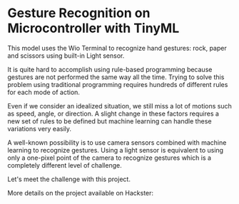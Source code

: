 # Gesture Recognition on Microcontroller with TinyML

This model uses the Wio Terminal to recognize hand gestures: rock, paper and scissors using built-in Light sensor. 

It is quite hard to accomplish using rule-based programming because gestures are not performed the same way all the time. Trying to solve this problem using traditional programming requires hundreds of different rules for each mode of action. 

Even if we consider an idealized situation, we still miss a lot of motions such as speed, angle, or direction. A slight change in these factors requires a new set of rules to be defined but machine learning can handle these variations very easily. 

A well-known possibility is to use camera sensors combined with machine learning to recognize gestures. Using a light sensor is equivalent to using only a one-pixel point of the camera to recognize gestures which is a completely different level of challenge. 

Let's meet the challenge with this project.

More details on the project available on Hackster: 
